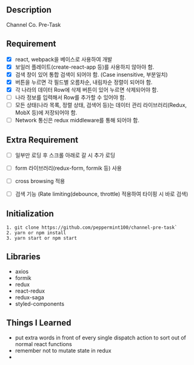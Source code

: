 ## Description
Channel Co. Pre-Task

## Requirement
- [x] react, webpack을 베이스로 사용하여 개발
- [x] 보일러 플레이트(create-react-app 등)를 사용하지 않아야 함.
- [x] 검색 창이 있어 통합 검색이 되어야 함. (Case insensitive, 부분일치)
- [x] 버튼을 누르면 각 필드별 오름차순, 내림차순 정렬이 되어야 함.
- [x] 각 나라의 데이터 Row에 삭제 버튼이 있어 누르면 삭제되어야 함.
- [ ] 나라 정보를 입력해서 Row를 추가할 수 있어야 함.
- [ ] 모든 상태(나라 목록, 정렬 상태, 검색어 등)는 데이터 관리 라이브러리(Redux, MobX 등)에 저장되어야 함.
- [ ] Network 통신은 redux middleware를 통해 되어야 함.

## Extra Requirement
- [ ] 일부만 로딩 후 스크롤 아래로 갈 시 추가 로딩
- [ ] form 라이브러리(redux-form, formik 등) 사용
- [ ] cross browsing 적용
- [ ] 검색 기능 (Rate limiting(debounce, throttle) 적용하여 타이핑 시 바로 검색)


## Initialization
```
1. git clone https://github.com/peppermint100/channel-pre-task`
2. yarn or npm install
3. yarn start or npm start
```

## Libraries
- axios
- formik
- redux
- react-redux
- redux-saga
- styled-components

## Things I Learned
- put extra words in front of every single dispatch action to sort out of normal react functions
- remember not to mutate state in redux
-  

